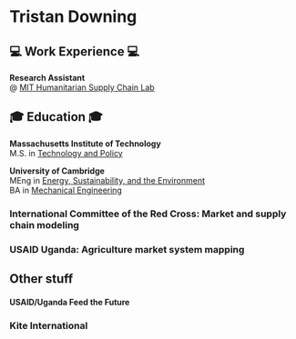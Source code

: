 # Tristan Downing

## 💻 Work Experience 💻

**Research Assistant**<br> @ [MIT Humanitarian Supply Chain Lab](https://humanitarian.mit.edu/) <br>

## 🎓 Education 🎓

**Massachusetts Institute of Technology**<br>
M.S. in [Technology and Policy](https://tpp.mit.edu/)

**University of Cambridge**<br>
MEng in [Energy, Sustainability, and the Environment](http://teaching.eng.cam.ac.uk/content/part-iib-engineering-area-requirements-energy-sustainability-and-environment)<br>
BA in [Mechanical Engineering](http://teaching.eng.cam.ac.uk/node/801/)

### International Committee of the Red Cross: Market and supply chain modeling

### USAID Uganda: Agriculture market system mapping

## Other stuff

#### USAID/Uganda Feed the Future

### Kite International

